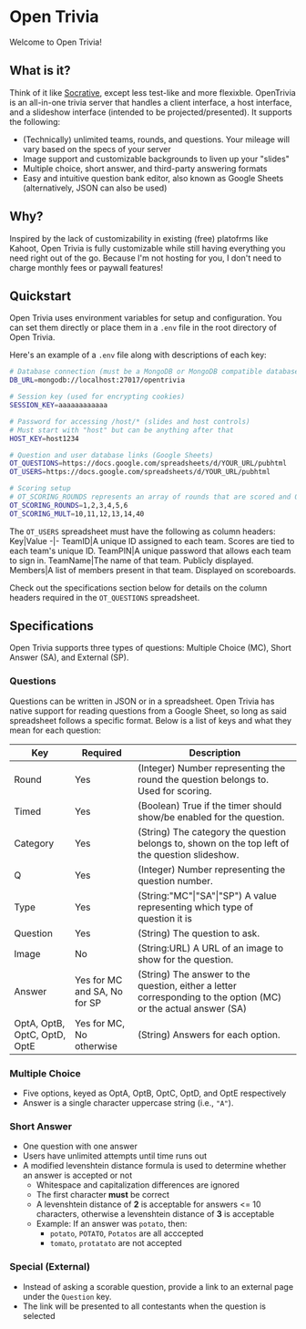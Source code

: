 # Open Trivia
Welcome to Open Trivia! 

## What is it? 
Think of it like [Socrative](https://socrative.com/), except less test-like and more flexixble.  OpenTrivia is an all-in-one trivia server that handles a client interface, a host interface, and a slideshow interface (intended to be projected/presented). It supports the following: 
- (Technically) unlimited teams, rounds, and questions. Your mileage will vary based on the specs of your server 
- Image support and customizable backgrounds to liven up your "slides" 
- Multiple choice, short answer, and third-party answering formats 
- Easy and intuitive question bank editor, also known as Google Sheets (alternatively, JSON can also be used)

## Why? 
Inspired by the lack of customizability in existing (free) platofrms like Kahoot, Open Trivia is fully customizable while still having everything you need right out of the go. Because I'm not hosting for you, I don't need to charge monthly fees or paywall features!

## Quickstart
Open Trivia uses environment variables for setup and configuration. You can set them directly or place them in a `.env` file in the root directory of Open Trivia. 

Here's an example of a `.env` file along with descriptions of each key: 

```bash
# Database connection (must be a MongoDB or MongoDB compatible database)
DB_URL=mongodb://localhost:27017/opentrivia

# Session key (used for encrypting cookies)
SESSION_KEY=aaaaaaaaaaaa

# Password for accessing /host/* (slides and host controls)
# Must start with "host" but can be anything after that
HOST_KEY=host1234

# Question and user database links (Google Sheets)
OT_QUESTIONS=https://docs.google.com/spreadsheets/d/YOUR_URL/pubhtml
OT_USERS=https://docs.google.com/spreadsheets/d/YOUR_URL/pubhtml

# Scoring setup
# OT_SCORING_ROUNDS represents an array of rounds that are scored and OT_SCORING_MULT is the point multiplier for each round (i.e., in the example below each correct answer in round 1 is worth 10 points)
OT_SCORING_ROUNDS=1,2,3,4,5,6 
OT_SCORING_MULT=10,11,12,13,14,40 
```

The `OT_USERS` spreadsheet must have the following as column headers: 
Key|Value
-|-
TeamID|A unique ID assigned to each team. Scores are tied to each team's unique ID. 
TeamPIN|A unique password that allows each team to sign in. 
TeamName|The name of that team. Publicly displayed.
Members|A list of members present in that team. Displayed on scoreboards. 

Check out the specifications section below for details on the column headers required in the `OT_QUESTIONS` spreadsheet.

## Specifications
Open Trivia supports three types of questions: Multiple Choice (MC), Short Answer (SA), and External (SP). 

### Questions
Questions can be written in JSON or in a spreadsheet. Open Trivia has native support for reading questions from a Google Sheet, so long as said spreadsheet follows a specific format. Below is a list of keys and what they mean for each question: 

Key|Required|Description
-|-|-
Round|Yes|(Integer) Number representing the round the question belongs to. Used for scoring.
Timed|Yes|(Boolean) True if the timer should show/be enabled for the question. 
Category|Yes|(String) The category the question belongs to, shown on the top left of the question slideshow. 
Q|Yes|(Integer) Number representing the question number. 
Type|Yes|(String:"MC"\|"SA"\|"SP") A value representing which type of question it is
Question|Yes|(String) The question to ask. 
Image|No|(String:URL) A URL of an image to show for the question. 
Answer|Yes for MC and SA, No for SP|(String) The answer to the question, either a letter corresponding to the option (MC) or the actual answer (SA)
OptA, OptB, OptC, OptD, OptE|Yes for MC, No otherwise|(String) Answers for each option. 

### Multiple Choice
- Five options, keyed as OptA, OptB, OptC, OptD, and OptE respectively 
- Answer is a single character uppercase string (i.e., `"A"`). 

### Short Answer 
- One question with one answer
- Users have unlimited attempts until time runs out
- A modified levenshtein distance formula is used to determine whether an answer is accepted or not
  - Whitespace and capitalization differences are ignored
  - The first character **must** be correct
  - A levenshtein distance of **2** is acceptable for answers <= 10 characters, otherwise a levenshtein distance of **3** is acceptable 
  - Example: If an answer was `potato`, then: 
    - `potato`, `POTATO`, `Potatos` are all acccepted 
    - `tomato`, `protatato` are not accepted

### Special (External)
- Instead of asking a scorable question, provide a link to an external page under the `Question` key. 
- The link will be presented to all contestants when the question is selected
